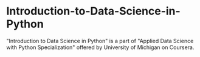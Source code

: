 # Introduction-to-Data-Science-in-Python
"Introduction to Data Science in Python" is a part of "Applied Data Science with Python Specialization" offered by University of Michigan on Coursera.
